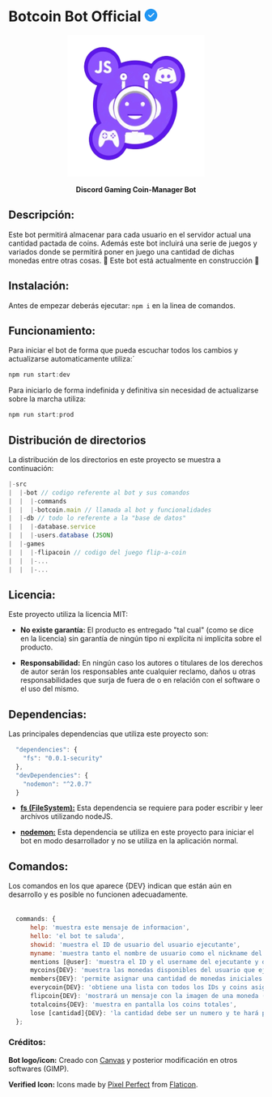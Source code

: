 # Botcoin Bot Official  <span><img src="./assets/images/check.svg" width="25" height="25"></span>

<p align="center"><img src="./assets/images/lgo.2.png" width="270" height="280" alt="Bot Logo"/>
</p>

<p align="center"><strong>Discord Gaming Coin-Manager Bot</strong></p>

## Descripción:

Este bot permitirá almacenar para cada usuario en el servidor actual una cantidad pactada de coins.
Además este bot incluirá una serie de juegos y variados donde se permitirá poner en juego una cantidad de dichas monedas entre otras cosas.
:wrench: Este bot está actualmente en construcción :hammer:

## Instalación:

Antes de empezar deberás ejecutar: ```npm i``` en la linea de comandos.

## Funcionamiento:

Para iniciar el bot de forma que pueda escuchar todos los cambios y actualizarse automaticamente utiliza:´

```javascript
npm run start:dev 
```

Para iniciarlo de forma indefinida y definitiva sin necesidad de actualizarse sobre la marcha utiliza: 

```javascript 
npm run start:prod
```

## Distribución de directorios

La distribución de los directorios en este proyecto se muestra a continuación:

```javascript
|-src
|  |-bot // codigo referente al bot y sus comandos
|  |  |-commands
|  |  |-botcoin.main // llamada al bot y funcionalidades
|  |-db // todo lo referente a la "base de datos"
|  |  |-database.service
|  |  |-users.database (JSON)
|  |-games
|  |  |-flipacoin // codigo del juego flip-a-coin
|  |  |-...
|  |  |-...
```

## Licencia:

Este proyecto utiliza la licencia MIT:

  *  **No existe garantía:** El producto es entregado "tal cual" (como se dice en la licencia) sin garantía de ningún tipo ni explícita ni implícita sobre el producto.

  *  **Responsabilidad:** En ningún caso los autores o titulares de los derechos de autor serán los responsables ante cualquier reclamo, daños u otras responsabilidades que surja de fuera de o en relación con el software o el uso del mismo.

## Dependencias:

Las principales dependencias que utiliza este proyecto son:

```javascript
  "dependencies": {
    "fs": "0.0.1-security"
  },
  "devDependencies": {
    "nodemon": "^2.0.7"
  }
```

  *  **[fs (FileSystem):](https://nodejs.org/api/fs.html)** Esta dependencia se requiere para poder escribir y leer archivos utilizando nodeJS.

  *  **[nodemon:](https://www.npmjs.com/package/nodemon)** Esta dependencia se utiliza en este proyecto para iniciar el bot en modo desarrollador y no se utiliza en la aplicación normal.

  ## Comandos:

  Los comandos en los que aparece {DEV} indican que están aún en desarrollo y es posible no funcionen adecuadamente.

  ```javascript

    commands: { 
        help: 'muestra este mensaje de informacion',
        hello: 'el bot te saluda',
        showid: 'muestra el ID de usuario del usuario ejecutante',
        myname: 'muestra tanto el nombre de usuario como el nickname del usuario ejecutante',
        mentions [@user]: 'muestra el ID y el username del ejecutante y del mencionado',
        mycoins{DEV}: 'muestra las monedas disponibles del usuario que ejecuta este comando',
        members{DEV}: 'permite asignar una cantidad de monedas iniciales a todos y cada uno de los usuarios del servidor actual',
        everycoin{DEV}: 'obtiene una lista con todos los IDs y coins asignados',
        flipcoin{DEV}: 'mostrará un mensaje con la imagen de una moneda (cara o cruz)',
        totalcoins{DEV}: 'muestra en pantalla los coins totales',
        lose [cantidad]{DEV}: 'la cantidad debe ser un numero y te hará perder dicha cantidad de coins'
    };
  ```

  ### Créditos:

   **Bot logo/icon:** Creado con [Canvas](https://www.canva.com/) y posterior modificación en otros softwares (GIMP).

   **Verified Icon:**  Icons made by [Pixel Perfect]("https://www.flaticon.com/authors/pixel-perfect") from [Flaticon]("https://www.flaticon.com/").
  